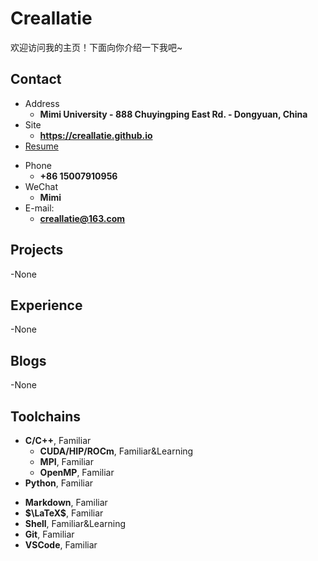 # Creallatie

欢迎访问我的主页！下面向你介绍一下我吧\~

<!-- .slide -->

## Contact

- Address
  - **Mimi University - 888 Chuyingping East Rd. - Dongyuan, China**
- Site
  - **<https://creallatie.github.io>**
- [Resume](https://resume.wu-kan.cn/index.pdf)

<!-- .slide vertical=true -->

- Phone
  - **+86 15007910956**
- WeChat
  - **Mimi**
- E-mail:
  - **[creallatie@163.com](mailto:creallatie@163.com)**

<!-- .slide -->

## Projects

<!-- .slide vertical=true -->

-None


<!-- .slide -->

## Experience

-None

<!-- .slide -->

## Blogs

-None

## Toolchains

<!-- .slide vertical=true -->

- **C/C++**, Familiar
  - **CUDA/HIP/ROCm**, Familiar&Learning
  - **MPI**, Familiar
  - **OpenMP**, Familiar
- **Python**, Familiar

<!-- .slide vertical=true -->

- **Markdown**, Familiar
- **$\LaTeX$**, Familiar
- **Shell**, Familiar&Learning
- **Git**, Familiar
- **VSCode**, Familiar
